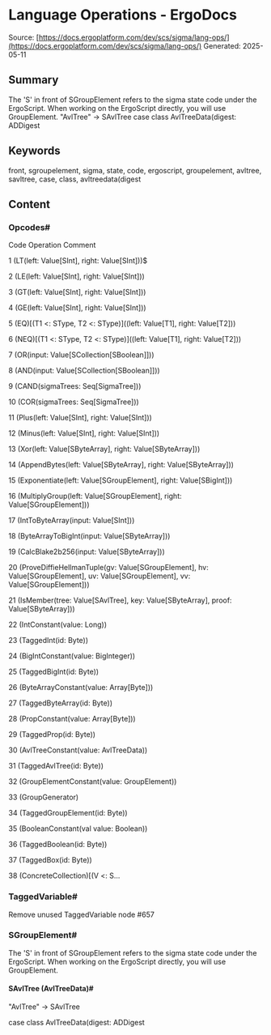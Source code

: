 # Language Operations - ErgoDocs
Source: [https://docs.ergoplatform.com/dev/scs/sigma/lang-ops/](https://docs.ergoplatform.com/dev/scs/sigma/lang-ops/)
Generated: 2025-05-11

## Summary
The 'S' in front of SGroupElement refers to the sigma state code under the ErgoScript. When working on the ErgoScript directly, you will use GroupElement. "AvlTree" -> SAvlTree case class AvlTreeData(digest: ADDigest

## Keywords
front, sgroupelement, sigma, state, code, ergoscript, groupelement, avltree, savltree, case, class, avltreedata(digest

## Content
### Opcodes#
Code
Operation
Comment




1
\(LT(left: Value[SInt], right: Value[SInt])\)$



2
\(LE(left: Value[SInt], right: Value[SInt])\)



3
\(GT(left: Value[SInt], right: Value[SInt])\)



4
\(GE(left: Value[SInt], right: Value[SInt])\)



5
\(EQ\)[\(T1 <: SType, T2 <: SType\)]\((left: Value[T1], right: Value[T2])\)



6
\(NEQ\)[\(T1 <: SType, T2 <: SType\)]\((left: Value[T1], right: Value[T2])\)



7
\(OR(input: Value[SCollection[SBoolean]])\)



8
\(AND(input: Value[SCollection[SBoolean]])\)



9
\(CAND(sigmaTrees: Seq[SigmaTree])\)



10
\(COR(sigmaTrees: Seq[SigmaTree])\)



11
\(Plus(left: Value[SInt], right: Value[SInt])\)



12
\(Minus(left: Value[SInt], right: Value[SInt])\)



13
\(Xor(left: Value[SByteArray], right: Value[SByteArray])\)



14
\(AppendBytes(left: Value[SByteArray], right: Value[SByteArray])\)



15
\(Exponentiate(left: Value[SGroupElement], right: Value[SBigInt])\)



16
\(MultiplyGroup(left: Value[SGroupElement], right: Value[SGroupElement])\)



17
\(IntToByteArray(input: Value[SInt])\)



18
\(ByteArrayToBigInt(input: Value[SByteArray])\)



19
\(CalcBlake2b256(input: Value[SByteArray])\)



20
\(ProveDiffieHellmanTuple(gv: Value[SGroupElement], hv: Value[SGroupElement], uv: Value[SGroupElement], vv: Value[SGroupElement])\)



21
\(IsMember(tree: Value[SAvlTree], key: Value[SByteArray], proof: Value[SByteArray])\)



22
\(IntConstant(value: Long)\)



23
\(TaggedInt(id: Byte)\)



24
\(BigIntConstant(value: BigInteger)\)



25
\(TaggedBigInt(id: Byte)\)



26
\(ByteArrayConstant(value: Array[Byte])\)



27
\(TaggedByteArray(id: Byte)\)



28
\(PropConstant(value: Array[Byte])\)



29
\(TaggedProp(id: Byte)\)



30
\(AvlTreeConstant(value: AvlTreeData)\)



31
\(TaggedAvlTree(id: Byte)\)



32
\(GroupElementConstant(value: GroupElement)\)



33
\(GroupGenerator\)



34
\(TaggedGroupElement(id: Byte)\)



35
\(BooleanConstant(val value: Boolean)\)



36
\(TaggedBoolean(id: Byte)\)



37
\(TaggedBox(id: Byte)\)



38
\(ConcreteCollection\)[\(V <: S...

### TaggedVariable#
Remove unused TaggedVariable node #657

### SGroupElement#
The 'S' in front of SGroupElement refers to the sigma state code under the ErgoScript. When working on the ErgoScript directly, you will use GroupElement.

#### SAvlTree (AvlTreeData)#
"AvlTree" -> SAvlTree


case class AvlTreeData(digest: ADDigest
